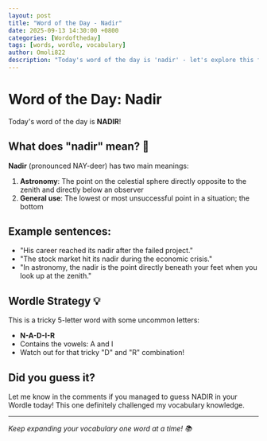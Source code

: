 ```yaml
---
layout: post
title: "Word of the Day - Nadir"
date: 2025-09-13 14:30:00 +0800
categories: [Wordoftheday]
tags: [words, wordle, vocabulary]
author: Omoli822
description: "Today's word of the day is 'nadir' - let's explore this fascinating word!"
---
```


# Word of the Day: Nadir

Today's word of the day is **NADIR**! 

## What does "nadir" mean? 🤔

**Nadir** (pronounced NAY-deer) has two main meanings:

1. **Astronomy**: The point on the celestial sphere directly opposite to the zenith and directly below an observer
2. **General use**: The lowest or most unsuccessful point in a situation; the bottom

## Example sentences:
- "His career reached its nadir after the failed project."
- "The stock market hit its nadir during the economic crisis."
- "In astronomy, the nadir is the point directly beneath your feet when you look up at the zenith."

## Wordle Strategy 💡
This is a tricky 5-letter word with some uncommon letters:
- **N-A-D-I-R**
- Contains the vowels: A and I
- Watch out for that tricky "D" and "R" combination!

## Did you guess it? 
Let me know in the comments if you managed to guess NADIR in your Wordle today! This one definitely challenged my vocabulary knowledge.

---
*Keep expanding your vocabulary one word at a time! 📚*

